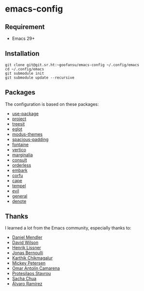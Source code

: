 # emacs-config

## Requirement
- Emacs 29+

## Installation

```shell
git clone git@git.sr.ht:~goofansu/emacs-config ~/.config/emacs
cd ~/.config/emacs
git submodule init
git submodule update --recursive
```

## Packages

The configuration is based on these packages:

- [use-package](https://www.gnu.org/software/emacs/manual/html_mono/use-package.html)
- [project](https://www.gnu.org/software/emacs/manual/html_node/emacs/Projects.html)
- [treesit](https://www.gnu.org/software/emacs/manual/html_node/elisp/Parsing-Program-Source.html)
- [eglot](https://www.gnu.org/software/emacs/manual/html_mono/eglot.html)
- [modus-themes](https://github.com/protesilaos/modus-themes)
- [spacious-padding](https://github.com/protesilaos/spacious-padding)
- [fontaine](https://github.com/protesilaos/fontaine)
- [vertico](https://github.com/minad/vertico)
- [marginalia](https://github.com/minad/marginalia)
- [consult](https://github.com/minad/consult)
- [orderless](https://github.com/oantolin/orderless)
- [embark](https://github.com/oantolin/embark)
- [corfu](https://github.com/minad/corfu)
- [cape](https://github.com/minad/cape)
- [tempel](https://github.com/minad/tempel)
- [evil](https://github.com/emacs-evil/evil)
- [general](https://github.com/noctuid/general.el)
- [denote](https://github.com/protesilaos/denote)

## Thanks

I learned a lot from the Emacs community, especially thanks to:

- [Daniel Mendler](https://github.com/minad)
- [David Wilson](https://systemcrafters.net/)
- [Henrik Lissner](https://github.com/hlissner)
- [Jonas Bernoulli](https://github.com/tecosaur)
- [Karthik Chikmagalur](https://github.com/karthink)
- [Mickey Petersen](https://www.masteringemacs.org/)
- [Omar Antolín Camarena](https://github.com/oantolin)
- [Protesilaos Stavrou](https://protesilaos.com/)
- [Sacha Chua](https://sachachua.com/)
- [Álvaro Ramírez](https://xenodium.com/)
